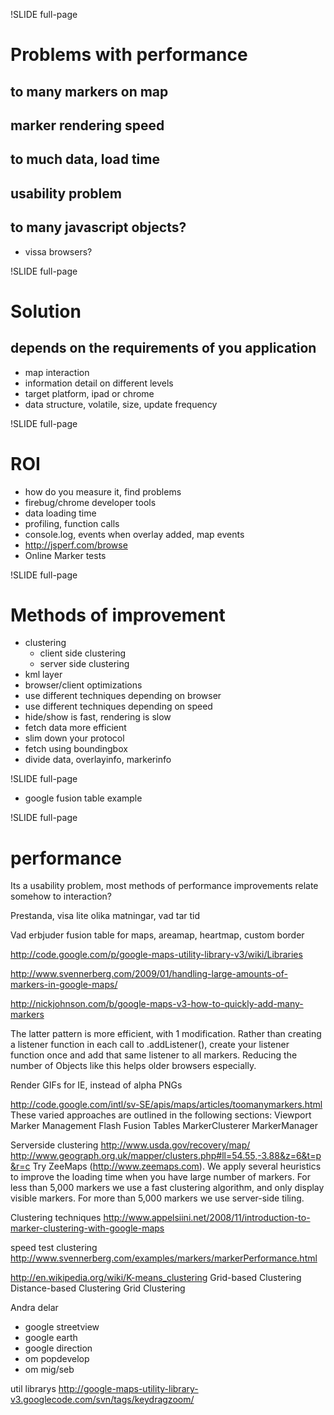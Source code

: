 !SLIDE full-page

# Problems with performance

## to many markers on map

## marker rendering speed

## to much data, load time

## usability problem

## to many javascript objects?
 - vissa browsers?

!SLIDE full-page
# Solution
## depends on the requirements of you application
* map interaction
* information detail on different levels
* target platform, ipad or chrome
* data structure, volatile, size, update frequency

!SLIDE full-page

# ROI
* how do you measure it, find problems
 * firebug/chrome developer tools
  * data loading time
  * profiling, function calls
  * console.log, events when overlay added, map events
 * http://jsperf.com/browse
 * Online Marker tests

!SLIDE full-page

# Methods of improvement
* clustering
  * client side clustering
  * server side clustering
* kml layer
* browser/client optimizations
 * use different techniques depending on browser
 * use different techniques depending on speed
* hide/show is fast, rendering is slow
* fetch data more efficient
 * slim down your protocol
 * fetch using boundingbox
 * divide data, overlayinfo, markerinfo

!SLIDE full-page

* google fusion table example

!SLIDE full-page
# performance #

Its a usability problem, most methods of performance improvements relate somehow to interaction?

Prestanda, visa lite olika matningar, vad tar tid

Vad erbjuder fusion table for maps, areamap, heartmap, custom border


http://code.google.com/p/google-maps-utility-library-v3/wiki/Libraries

http://www.svennerberg.com/2009/01/handling-large-amounts-of-markers-in-google-maps/

http://nickjohnson.com/b/google-maps-v3-how-to-quickly-add-many-markers

The latter pattern is more efficient, with 1 modification.  Rather than
creating a listener function in each call to .addListener(), create your
listener function once and add that same listener to all markers.  Reducing
the number of Objects like this helps older browsers especially.

Render GIFs for IE, instead of alpha PNGs

http://code.google.com/intl/sv-SE/apis/maps/articles/toomanymarkers.html
These varied approaches are outlined in the following sections:
Viewport Marker Management
Flash
Fusion Tables
MarkerClusterer
MarkerManager

Serverside clustering
http://www.usda.gov/recovery/map/
http://www.geograph.org.uk/mapper/clusters.php#ll=54.55,-3.88&z=6&t=p&r=c
Try ZeeMaps (http://www.zeemaps.com). We apply several heuristics to improve
the loading time when you have large number of markers. For less than 5,000
markers we use a fast clustering algorithm, and only display visible markers.
For more than 5,000 markers we use server-side tiling.


Clustering techniques
http://www.appelsiini.net/2008/11/introduction-to-marker-clustering-with-google-maps

speed test clustering
http://www.svennerberg.com/examples/markers/markerPerformance.html

http://en.wikipedia.org/wiki/K-means_clustering
Grid-based Clustering
Distance-based Clustering
Grid Clustering


Andra delar
 - google streetview
 - google earth
 - google direction
 - om popdevelop
 - om mig/seb

util librarys
http://google-maps-utility-library-v3.googlecode.com/svn/tags/keydragzoom/

